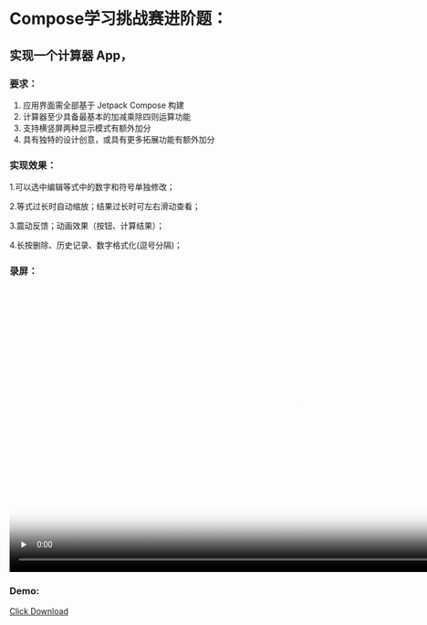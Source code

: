 # **Compose学习挑战赛进阶题：**

## **实现一个计算器 App，**

### **要求：**

1. 应用界面需全部基于 Jetpack Compose 构建
2. 计算器至少具备最基本的加减乘除四则运算功能
3. 支持横竖屏两种显示模式有额外加分
4. 具有独特的设计创意，或具有更多拓展功能有额外加分



### 实现效果：

1.可以选中编辑等式中的数字和符号单独修改；

2.等式过长时自动缩放；结果过长时可左右滑动查看；

3.震动反馈；动画效果（按钮、计算结果）；

4.长按删除、历史记录、数字格式化(逗号分隔)；

### 录屏：

<video id="video" controls="" preload="none" poster="封面" height="500" >
      <source id="mp4" src="https://github.com/ozyl/StudyJamsCompose/blob/master/demo.mp4?raw=true" type="video/mp4">
</video>

### Demo:

[Click Download](https://github.com/ozyl/StudyJamsCompose/blob/master/app-debug-demo.apk?raw=true)


